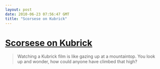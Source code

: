 ```yaml
---
layout: post
date: 2010-06-23 07:56:47 GMT
title: "Scorsese on Kubrick"
---
```

# [Scorsese on Kubrick](http://kubrickfilms.tripod.com/id93.html)

> Watching a Kubrick film is like gazing up at a mountaintop. You look up and wonder, how could anyone have climbed that high? 
